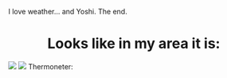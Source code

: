
I love weather... and Yoshi. The end.


<center><h1>Looks like in my area it is:</h1></center>
<a href="https://app.weathercloud.net/d3641315345"><img src="https://app.weathercloud.net/device/sticker/3641315345"></a>
<a href="https://app.weathercloud.net/d3641315345"><img src="https://app.weathercloud.net/device/sticker/1170694815"></a>
Thermoneter:
<div class="thermometer"><img src="https://dinoswxreport.altervista.org/wp-content/thermometer.php" style="max-width: 100%;background-color: white;></img>

  <center><h2>Looks like I havent seen any Mario Kart Records Recently...</h2></center>

<h3>I have not been setting any new Mario Kart Records in a while, becuase I am currently writing Python and PHP and JavaScript. I will hopefully get back to that someday.</h3>

I luv Yoshi!!!

Still learning the basics of coding. My dream, to be meteoroligist someday.
<h3>I have been coding for <b>Less than 1 Year</b></h3>
